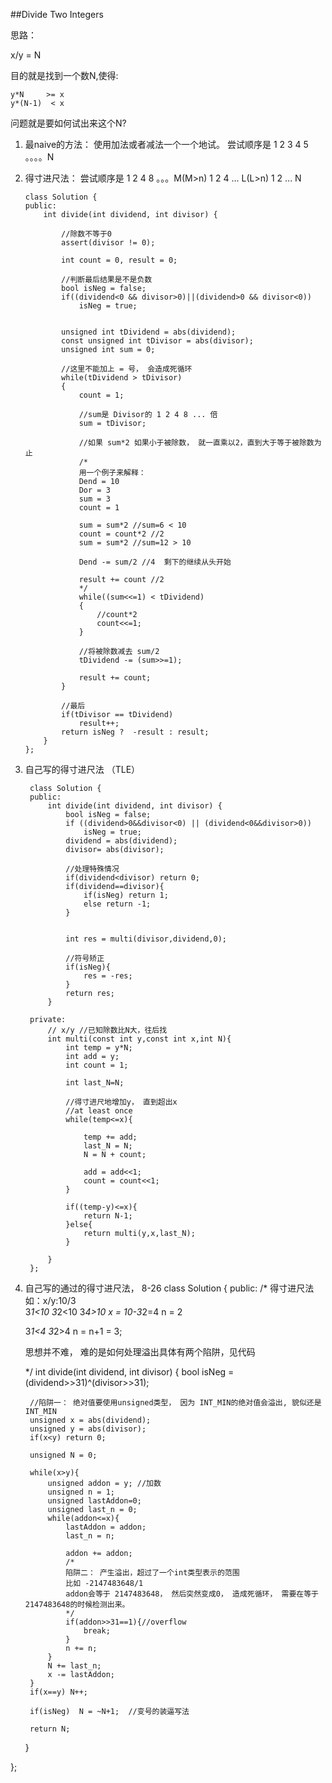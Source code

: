 ##Divide Two Integers  

思路：

x/y = N

目的就是找到一个数N,使得:

	y*N     >= x
	y*(N-1)  < x

问题就是要如何试出来这个N?
 
 1. 最naive的方法：
 	使用加法或者减法一个一个地试。
 	尝试顺序是 1 2 3 4 5 。。。。N

 2. 得寸进尺法：
 	尝试顺序是 1 2 4 8 。。。M(M>n) 1 2 4 ... L(L>n) 1 2 ... N

		class Solution {
		public:
		    int divide(int dividend, int divisor) {
		        
		        //除数不等于0
		        assert(divisor != 0);
		        
		        int count = 0, result = 0;
		        
		        //判断最后结果是不是负数
		        bool isNeg = false;
		        if((dividend<0 && divisor>0)||(dividend>0 && divisor<0))
		            isNeg = true;
		            
		        
		        unsigned int tDividend = abs(dividend);
		        const unsigned int tDivisor = abs(divisor);
		        unsigned int sum = 0;
		        
		        //这里不能加上 = 号， 会造成死循环
		        while(tDividend > tDivisor)
		        {
		            count = 1;
		            
		            //sum是 Divisor的 1 2 4 8 ... 倍
		            sum = tDivisor;
		            
		            //如果 sum*2 如果小于被除数， 就一直乘以2，直到大于等于被除数为止
		            /*
		            用一个例子来解释：
		            Dend = 10 
		            Dor = 3
		            sum = 3
		            count = 1
		            
		            sum = sum*2 //sum=6 < 10
		            count = count*2 //2
		            sum = sum*2 //sum=12 > 10
		            
		            Dend -= sum/2 //4  剩下的继续从头开始
		            
		            result += count //2
		            */
		            while((sum<<=1) < tDividend)
		            {
		                //count*2
		                count<<=1;
		            }
		            
		            //将被除数减去 sum/2
		            tDividend -= (sum>>=1);
		            
		            result += count;
		        }
		        
		        //最后
		        if(tDivisor == tDividend)
		            result++;
		        return isNeg ?  -result : result;
		    }
		};

3. 自己写的得寸进尺法 （TLE）

		class Solution {
		public:
		    int divide(int dividend, int divisor) {
		        bool isNeg = false;
		        if ((dividend>0&&divisor<0) || (dividend<0&&divisor>0))
		            isNeg = true;
		        dividend = abs(dividend);
		        divisor= abs(divisor);
		        
		        //处理特殊情况
		        if(dividend<divisor) return 0;
		        if(dividend==divisor){
		            if(isNeg) return 1;
		            else return -1;
		        }
		        
		        
		        int res = multi(divisor,dividend,0); 
		        
		        //符号矫正
		        if(isNeg){
		            res = -res;
		        }
		        return res;
		    }
		    
		private:
		    // x/y //已知除数比N大，往后找
		    int multi(const int y,const int x,int N){
		    	int temp = y*N;
		    	int add = y;
		    	int count = 1;
		    	
		    	int last_N=N;
		    
		        //得寸进尺地增加y， 直到超出x
		    	//at least once
		    	while(temp<=x){
		    		
		    		temp += add;
		    		last_N = N;
		    		N = N + count;
		    		
		    		add = add<<1;
		    		count = count<<1;
		    	}
		    
		    	if((temp-y)<=x){ 
		    		return N-1;
		    	}else{ 
		    		return multi(y,x,last_N);
		    	}
		    
		    }
		};

4. 自己写的通过的得寸进尺法， 8-26
	class Solution {
public:
    /*
    得寸进尺法
    如：x/y:10/3   
    3*1<10  3*2<10 3*4>10
    x = 10-3*2=4
    n = 2
    
    3*1<4 3*2>4
    n = n+1 = 3;
    
    思想并不难， 难的是如何处理溢出具体有两个陷阱，见代码
    
    */
    int divide(int dividend, int divisor) {
        bool isNeg = (dividend>>31)^(divisor>>31);
        
        //陷阱一： 绝对值要使用unsigned类型， 因为 INT_MIN的绝对值会溢出, 貌似还是INT_MIN
        unsigned x = abs(dividend);
        unsigned y = abs(divisor);
        if(x<y) return 0;
        
        unsigned N = 0;
        
        while(x>y){
            unsigned addon = y; //加数
            unsigned n = 1;
            unsigned lastAddon=0;
            unsigned last_n = 0;
            while(addon<=x){
                lastAddon = addon;
                last_n = n;
                
                addon += addon;
                /*
                陷阱二： 产生溢出，超过了一个int类型表示的范围
                比如 -2147483648/1 
                addon会等于 2147483648， 然后突然变成0， 造成死循环， 需要在等于2147483648的时候检测出来。
                */
                if(addon>>31==1){//overflow
                    break;
                }
                n += n;
            }
            N += last_n;
            x -= lastAddon;
        }
        if(x==y) N++;
        
        if(isNeg)  N = ~N+1;  //变号的装逼写法
        
        return N;
    }

    
};